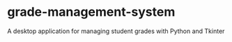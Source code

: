 # grade-management-system
A desktop application for managing student grades with Python and Tkinter
